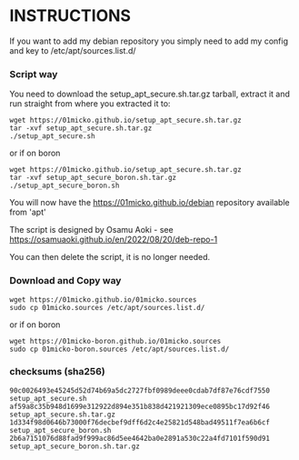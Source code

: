# INSTRUCTIONS

If you want to add my debian repository you simply need to add my config and key to /etc/apt/sources.list.d/

### Script way

You need to download the setup_apt_secure.sh.tar.gz tarball, extract it and run straight from
where you extracted it to:


```
wget https://01micko.github.io/setup_apt_secure.sh.tar.gz
tar -xvf setup_apt_secure.sh.tar.gz
./setup_apt_secure.sh
```
or if on boron

```
wget https://01micko.github.io/setup_apt_secure.sh.tar.gz
tar -xvf setup_apt_secure_boron.sh.tar.gz
./setup_apt_secure_boron.sh
```

You will now have the https://01micko.github.io/debian repository available from 'apt'

The script is designed by Osamu Aoki - see https://osamuaoki.github.io/en/2022/08/20/deb-repo-1

You can then delete the script, it is no longer needed.

### Download and Copy way


```
wget https://01micko.github.io/01micko.sources
sudo cp 01micko.sources /etc/apt/sources.list.d/
```
or if on boron

```
wget https://01micko-boron.github.io/01micko.sources
sudo cp 01micko-boron.sources /etc/apt/sources.list.d/
```


### checksums (sha256)

```
90c0026493e45245d52d74b69a5dc2727fbf0989deee0cdab7df87e76cdf7550  setup_apt_secure.sh
af59a8c35b948d1699e312922d894e351b838d421921309ece0895bc17d92f46  setup_apt_secure.sh.tar.gz
1d334f98d0646b73000f76decbef9dff6d2c4e25821d548bad49511f7ea6b6cf  setup_apt_secure_boron.sh
2b6a7151076d88fad9f999ac86d5ee4642ba0e2891a530c22a4fd7101f590d91  setup_apt_secure_boron.sh.tar.gz
```
